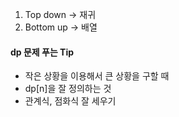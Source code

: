 
1. Top down -> 재귀
2. Bottom up -> 배열

#### dp 문제 푸는 Tip

* 작은 상황을 이용해서 큰 상황을 구할 때  
* dp[n]을 잘 정의하는 것
* 관계식, 점화식 잘 세우기
